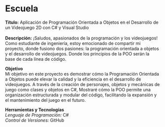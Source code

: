 # Escuela
**Título:** Aplicación de Programación Orientada a Objetos en el Desarrollo de un Videojuego 2D con C# y Visual Studio <br> <br>
**Descripción:** ¡Saludos, apasionados de la programación y los videojuegos! Como estudiante de ingeniería, estoy emocionado de compartir mi proyecto, donde fusiono dos pasiones: la programación orientada a objetos y el desarrollo de videojuegos. Donde los principios de la POO serán la base de cada línea de código. 

**Objetivo** <br> Mi objetivo en este proyecto es demostrar cómo la Programación Orientada a Objetos puede elevar la calidad y la eficiencia en el desarrollo de videojuegos. A través de la creación de personajes, objetos y mecánicas de juego como clases y objetos en C#, Mostraré cómo la POO permite una organización estructurada y modular del código, facilitando la expansión y el mantenimiento del juego en el futuro. <br> 

**Herramientas y Tecnologías** <br> *Lenguaje de Programación:* C#<br>*Control de Versiones:* GitHub



